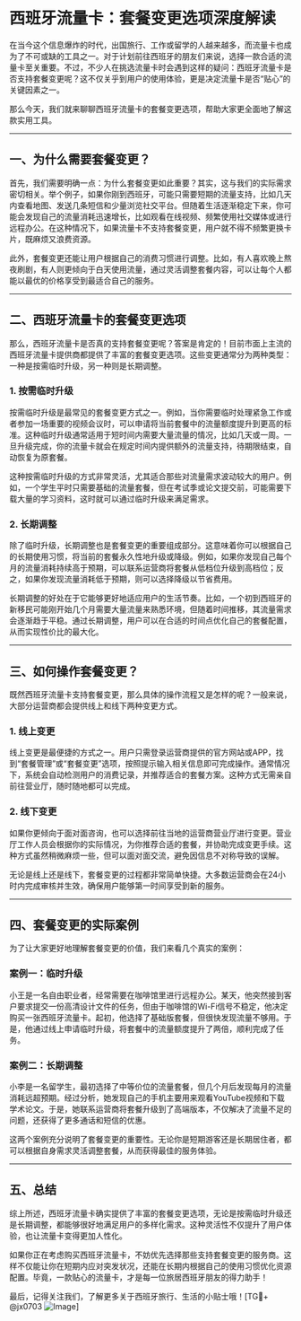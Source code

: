 # 西班牙流量卡：套餐变更选项深度解读

在当今这个信息爆炸的时代，出国旅行、工作或留学的人越来越多，而流量卡也成为了不可或缺的工具之一。对于计划前往西班牙的朋友们来说，选择一款合适的流量卡至关重要。不过，不少人在挑选流量卡时会遇到这样的疑问：西班牙流量卡是否支持套餐变更呢？这不仅关乎到用户的使用体验，更是决定流量卡是否“贴心”的关键因素之一。

那么今天，我们就来聊聊西班牙流量卡的套餐变更选项，帮助大家更全面地了解这款实用工具。

---

## 一、为什么需要套餐变更？

首先，我们需要明确一点：为什么套餐变更如此重要？其实，这与我们的实际需求密切相关。举个例子，如果你刚到西班牙，可能只需要短期的流量支持，比如几天内查看地图、发送几条短信和少量浏览社交平台。但随着生活逐渐稳定下来，你可能会发现自己的流量消耗迅速增长，比如观看在线视频、频繁使用社交媒体或进行远程办公。在这种情况下，如果流量卡不支持套餐变更，用户就不得不频繁更换卡片，既麻烦又浪费资源。

此外，套餐变更还能让用户根据自己的消费习惯进行调整。比如，有人喜欢晚上熬夜刷剧，有人则更倾向于白天使用流量，通过灵活调整套餐内容，可以让每个人都能以最优的价格享受到最适合自己的服务。

---

## 二、西班牙流量卡的套餐变更选项

那么，西班牙流量卡是否真的支持套餐变更呢？答案是肯定的！目前市面上主流的西班牙流量卡提供商都提供了丰富的套餐变更选项。这些变更通常分为两种类型：一种是按需临时升级，另一种则是长期调整。

### 1. 按需临时升级

按需临时升级是最常见的套餐变更方式之一。例如，当你需要临时处理紧急工作或者参加一场重要的视频会议时，可以申请将当前套餐中的流量额度提升到更高的标准。这种临时升级通常适用于短时间内需要大量流量的情况，比如几天或一周。一旦升级完成，你的流量卡就会在规定时间内提供额外的流量支持，待期限结束，自动恢复为原套餐。

这种按需临时升级的方式非常灵活，尤其适合那些对流量需求波动较大的用户。例如，一个学生平时只需要基础的流量套餐，但在考试季或论文提交前，可能需要下载大量的学习资料，这时就可以通过临时升级来满足需求。

### 2. 长期调整

除了临时升级，长期调整也是套餐变更的重要组成部分。这意味着你可以根据自己的长期使用习惯，将当前的套餐永久性地升级或降级。例如，如果你发现自己每个月的流量消耗持续高于预期，可以联系运营商将套餐从低档位升级到高档位；反之，如果你发现流量消耗低于预期，则可以选择降级以节省费用。

长期调整的好处在于它能够更好地适应用户的生活节奏。比如，一个初到西班牙的新移民可能刚开始几个月需要大量流量来熟悉环境，但随着时间推移，其流量需求会逐渐趋于平稳。通过长期调整，用户可以在合适的时间点优化自己的套餐配置，从而实现性价比的最大化。

---

## 三、如何操作套餐变更？

既然西班牙流量卡支持套餐变更，那么具体的操作流程又是怎样的呢？一般来说，大部分运营商都会提供线上和线下两种变更方式。

### 1. 线上变更

线上变更是最便捷的方式之一。用户只需登录运营商提供的官方网站或APP，找到“套餐管理”或“套餐变更”选项，按照提示输入相关信息即可完成操作。通常情况下，系统会自动检测用户的消费记录，并推荐适合的套餐方案。这种方式无需亲自前往营业厅，随时随地都可以完成。

### 2. 线下变更

如果你更倾向于面对面咨询，也可以选择前往当地的运营商营业厅进行变更。营业厅工作人员会根据你的实际情况，为你推荐合适的套餐，并协助完成变更手续。这种方式虽然稍微麻烦一些，但可以面对面交流，避免因信息不对称导致的误解。

无论是线上还是线下，套餐变更的过程都非常简单快捷。大多数运营商会在24小时内完成审核并生效，确保用户能够第一时间享受到新的服务。

---

## 四、套餐变更的实际案例

为了让大家更好地理解套餐变更的价值，我们来看几个真实的案例：

### 案例一：临时升级

小王是一名自由职业者，经常需要在咖啡馆里进行远程办公。某天，他突然接到客户要求提交一份高清设计文件的任务，但由于咖啡馆的Wi-Fi信号不稳定，他决定购买一张西班牙流量卡。起初，他选择了基础版套餐，但很快发现流量不够用。于是，他通过线上申请临时升级，将套餐中的流量额度提升了两倍，顺利完成了任务。

### 案例二：长期调整

小李是一名留学生，最初选择了中等价位的流量套餐，但几个月后发现每月的流量消耗远超预期。经过分析，她发现自己的手机主要用来观看YouTube视频和下载学术论文。于是，她联系运营商将套餐升级到了高端版本，不仅解决了流量不足的问题，还获得了更多通话和短信的优惠。

这两个案例充分说明了套餐变更的重要性。无论你是短期游客还是长期居住者，都可以根据自身需求灵活调整套餐，从而获得最佳的服务体验。

---

## 五、总结

综上所述，西班牙流量卡确实提供了丰富的套餐变更选项，无论是按需临时升级还是长期调整，都能够很好地满足用户的多样化需求。这种灵活性不仅提升了用户体验，也让流量卡变得更加人性化。

如果你正在考虑购买西班牙流量卡，不妨优先选择那些支持套餐变更的服务商。这样不仅能让你在短期内应对突发状况，还能在长期内根据自己的使用习惯优化资源配置。毕竟，一款贴心的流量卡，才是每一位旅居西班牙朋友的得力助手！

最后，记得关注我们，了解更多关于西班牙旅行、生活的小贴士哦！[TG💪+ @jx0703 ![Image](https://github.com/user-attachments/assets/dbca1d08-cadb-493c-b0ec-ad6f7a83f270)]